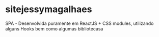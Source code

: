 # sitejessymagalhaes
SPA - Desenvolvida puramente em  ReactJS + CSS modules, utilizando alguns Hooks bem como algumas bibliotecasa
